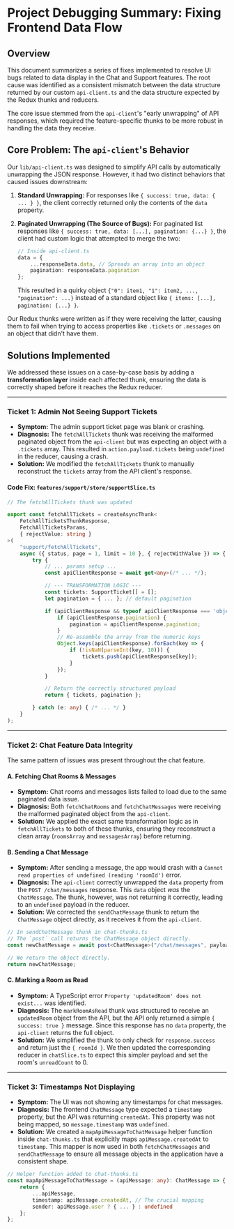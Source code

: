 
# Project Debugging Summary: Fixing Frontend Data Flow

## Overview

This document summarizes a series of fixes implemented to resolve UI bugs related to data display in the Chat and Support features. The root cause was identified as a consistent mismatch between the data structure returned by our custom `api-client.ts` and the data structure expected by the Redux thunks and reducers.

The core issue stemmed from the `api-client`'s "early unwrapping" of API responses, which required the feature-specific thunks to be more robust in handling the data they receive.

## Core Problem: The `api-client`'s Behavior

Our `lib/api-client.ts` was designed to simplify API calls by automatically unwrapping the JSON response. However, it had two distinct behaviors that caused issues downstream:

1.  **Standard Unwrapping:** For responses like `{ success: true, data: { ... } }`, the client correctly returned only the contents of the `data` property.
2.  **Paginated Unwrapping (The Source of Bugs):** For paginated list responses like `{ success: true, data: [...], pagination: {...} }`, the client had custom logic that attempted to merge the two:

    ```typescript
    // Inside api-client.ts
    data = {
        ...responseData.data, // Spreads an array into an object
        pagination: responseData.pagination
    };
    ```

    This resulted in a quirky object `{"0": item1, "1": item2, ..., "pagination": ...}` instead of a standard object like `{ items: [...], pagination: {...} }`.

Our Redux thunks were written as if they were receiving the latter, causing them to fail when trying to access properties like `.tickets` or `.messages` on an object that didn't have them.

## Solutions Implemented

We addressed these issues on a case-by-case basis by adding a **transformation layer** inside each affected thunk, ensuring the data is correctly shaped before it reaches the Redux reducer.

---

### Ticket 1: Admin Not Seeing Support Tickets

*   **Symptom:** The admin support ticket page was blank or crashing.
*   **Diagnosis:** The `fetchAllTickets` thunk was receiving the malformed paginated object from the `api-client` but was expecting an object with a `.tickets` array. This resulted in `action.payload.tickets` being `undefined` in the reducer, causing a crash.
*   **Solution:** We modified the `fetchAllTickets` thunk to manually reconstruct the `tickets` array from the API client's response.

#### Code Fix: `features/support/store/supportSlice.ts`

```typescript
// The fetchAllTickets thunk was updated

export const fetchAllTickets = createAsyncThunk<
	FetchAllTicketsThunkResponse,
	FetchAllTicketsParams,
	{ rejectValue: string }
>(
	"support/fetchAllTickets",
	async ({ status, page = 1, limit = 10 }, { rejectWithValue }) => {
		try {
			// ... params setup ...
			const apiClientResponse = await get<any>(/* ... */);

            // --- TRANSFORMATION LOGIC ---
            const tickets: SupportTicket[] = [];
            let pagination = { ... }; // default pagination

            if (apiClientResponse && typeof apiClientResponse === 'object') {
                if (apiClientResponse.pagination) {
                    pagination = apiClientResponse.pagination;
                }
                // Re-assemble the array from the numeric keys
                Object.keys(apiClientResponse).forEach(key => {
                    if (!isNaN(parseInt(key, 10))) {
                        tickets.push(apiClientResponse[key]);
                    }
                });
            }

            // Return the correctly structured payload
            return { tickets, pagination };

		} catch (e: any) { /* ... */ }
	}
);
```

---

### Ticket 2: Chat Feature Data Integrity

The same pattern of issues was present throughout the chat feature.

#### A. Fetching Chat Rooms & Messages

*   **Symptom:** Chat rooms and messages lists failed to load due to the same paginated data issue.
*   **Diagnosis:** Both `fetchChatRooms` and `fetchChatMessages` were receiving the malformed paginated object from the `api-client`.
*   **Solution:** We applied the exact same transformation logic as in `fetchAllTickets` to both of these thunks, ensuring they reconstruct a clean array (`roomsArray` and `messagesArray`) before returning.

#### B. Sending a Chat Message

*   **Symptom:** After sending a message, the app would crash with a `Cannot read properties of undefined (reading 'roomId')` error.
*   **Diagnosis:** The `api-client` correctly unwrapped the `data` property from the `POST /chat/messages` response. This `data` object *was* the `ChatMessage`. The thunk, however, was not returning it correctly, leading to an `undefined` payload in the reducer.
*   **Solution:** We corrected the `sendChatMessage` thunk to return the `ChatMessage` object directly, as it receives it from the `api-client`.

```typescript
// In sendChatMessage thunk in chat-thunks.ts
// The `post` call returns the ChatMessage object directly.
const newChatMessage = await post<ChatMessage>("/chat/messages", payload);

// We return the object directly.
return newChatMessage;
```

#### C. Marking a Room as Read

*   **Symptom:** A TypeScript error `Property 'updatedRoom' does not exist...` was identified.
*   **Diagnosis:** The `markRoomAsRead` thunk was structured to receive an `updatedRoom` object from the API, but the API only returned a simple `{ success: true }` message. Since this response has no `data` property, the `api-client` returns the full object.
*   **Solution:** We simplified the thunk to only check for `response.success` and return just the `{ roomId }`. We then updated the corresponding reducer in `chatSlice.ts` to expect this simpler payload and set the room's `unreadCount` to 0.

---

### Ticket 3: Timestamps Not Displaying

*   **Symptom:** The UI was not showing any timestamps for chat messages.
*   **Diagnosis:** The frontend `ChatMessage` type expected a `timestamp` property, but the API was returning `createdAt`. This property was not being mapped, so `message.timestamp` was `undefined`.
*   **Solution:** We created a `mapApiMessageToChatMessage` helper function inside `chat-thunks.ts` that explicitly maps `apiMessage.createdAt` to `timestamp`. This mapper is now used in both `fetchChatMessages` and `sendChatMessage` to ensure all message objects in the application have a consistent shape.

```typescript
// Helper function added to chat-thunks.ts
const mapApiMessageToChatMessage = (apiMessage: any): ChatMessage => {
    return {
        ...apiMessage,
        timestamp: apiMessage.createdAt, // The crucial mapping
        sender: apiMessage.user ? { ... } : undefined
    };
};
```